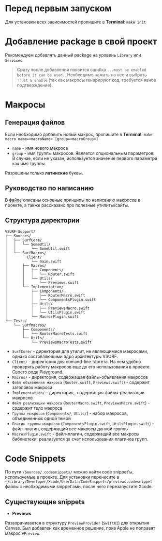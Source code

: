 # Перед первым запуском
Для установки всех зависимостей пропишите в **Terminal**: `make init`
# Добавление package в свой проект
Рекомендуем добавлять данный package на уровень `Library` или `Services`.
> Сразу после добавления появится ошибка `...must be enabled before it can be used.`. Необходимо нажать на нее и выбрать `Trust & Enable` (так как макросы генерируют код, требуется явное подтверждение).
# Макросы
## Генерация файлов
Если необходимо добавить новый макрос, пропишите в **Terminal**: 
`make macro name=<macroName> [group=<macroGroup>]`
- `name` - имя нового макроса
- `group` - имя группы макросов. Является опциональным параметров. В случае, если не указан, используется значение первого параметра как имя группы.

Разрешены только **латинские** буквы.
## Руководство по написанию
В [файле](TechDocs/tech\_guidelines.md) описаны основные принципы по написанию макросов в проекте, а также рассказано про полезные утилиты/сайты.
## Структура директории
```plaintext
VSURF-Support/
├── Sources/
│   ├── SurfCore/
│   │   └── SomeUtil/
│   │       └── SomeUtil.swift
│   └── SurfMacros/
│         Client/
│           └── main.swift
│       ├── Macros/
│       │   ├── Components/
│       │   │   └── Router.swift
│       │   └── Utils/
│       │       └── Previews.swift
│       └── Implementation/
│           ├── Components/
│           │   ├── RouterMacro.swift
│           │   └── ComponentsPlugin.swift
│           ├── Utils/
│           │   ├── PreviewsMacro.swift
│           │   └── UtilsPlugin.swift
│           └── MacrosPlugin.swift
└── Tests/
    └── SurfMacros/
        ├── Components/
        │   └── RouterMacroTests.swift
        └── Utils/
            └── PreviewsMacroTests.swift
```
- `SurfCore/` - директория для утилит, не являющимися макросами, однако состовляющими ядро архитектуры VSURF.
- `Client/` - директория для comand-line таргета. На нем удобно проверять работу макросов еще до его использования в проекте. Своего рода Playground.
- `Macros/` - директория, содержащая файлы-объявления макросов
- `Файл объявления макроса` (`Router.swift`, `Previews.swift`) - содержит заголовок макроса
- `Implementation/` - директория,. содержащая файлы-реализации макросов
- `Файл реализации макроса` (`RouterMacro.swift`, `PreviewsMacro.swift`) - содержит тело макроса
- `Группа макросов` (`Components/`, `Utils/`) - набор макросов, объединенных одной темой
- `Плагин группы макросов` (`ComponentsPlugin.swift`, `UtilsPlugin.swift`) - файл-плагин, содержащий все макросы данной группы
- `MacrosPlugin.swift` - файл-плагин, содержащий все макросы библиотеки; реализуется за счет использования плагинов групп.

# Code Snippets
По пути `/Sources/.codesnippets/` можно найти code snippet'ы, используемые в проекте. Для установки перенесите в `~/Library/Developer/Xcode/UserData/CodeSnippets/previews.codesnippet` файлы с необходимыми snippet'ами, после чего перезапустите Xcode.
## Существующие snippets
- **Previews**

Разворачивается в структуру `PreviewProvider` (`SwiftUI`) для открытия Canvas. Был добавлен как временное решение, пока Apple не поправят макрос `#Preview`.  

